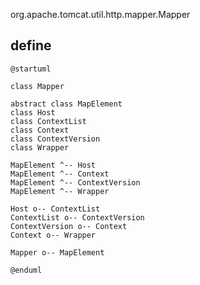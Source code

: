 org.apache.tomcat.util.http.mapper.Mapper

## define
```plantuml
@startuml

class Mapper

abstract class MapElement
class Host
class ContextList
class Context
class ContextVersion
class Wrapper

MapElement ^-- Host
MapElement ^-- Context
MapElement ^-- ContextVersion
MapElement ^-- Wrapper

Host o-- ContextList
ContextList o-- ContextVersion
ContextVersion o-- Context
Context o-- Wrapper

Mapper o-- MapElement

@enduml
```